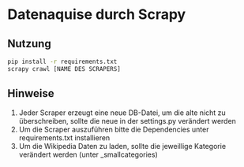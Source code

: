 # Datenaquise durch Scrapy


## Nutzung

 ```bash
pip install -r requirements.txt
scrapy crawl [NAME DES SCRAPERS] 
```

## Hinweise 
1. Jeder Scraper erzeugt eine neue DB-Datei, um die alte nicht zu überschreiben, sollte die neue in der settings.py verändert werden
2. Um die Scraper auszuführen bitte die Dependencies unter requirements.txt installieren
3. Um die Wikipedia Daten zu laden, sollte die jeweillige Kategorie verändert werden (unter _smallcategories)

